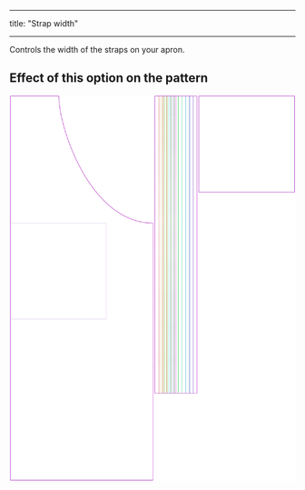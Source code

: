 - - -
title: "Strap width"
- - -

Controls the width of the straps on your apron.

## Effect of this option on the pattern

![This image shows the effect of this option by superimposing several variants that have a different value for this option](albert_strapwidth_sample.svg "Effect of this option on the pattern")
